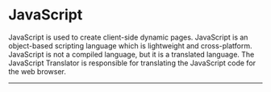 # JavaScript

JavaScript is used to create client-side dynamic pages. JavaScript is an object-based scripting language which is lightweight and cross-platform. JavaScript is not a compiled language, but it is a translated language. The JavaScript Translator is responsible for translating the JavaScript code for the web browser.

---
